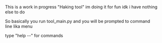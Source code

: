 This is a work in progress "Haking tool" im doing it for fun idk i have nothing else to do

So basically you run tool_main.py and you will be prompted to command line lika menu

type "help --" for commands
